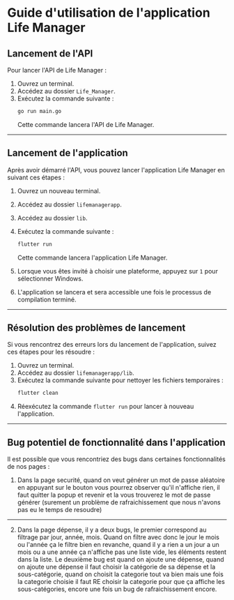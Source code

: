 # Guide d'utilisation de l'application Life Manager


## Lancement de l'API

Pour lancer l'API de Life Manager :

1. Ouvrez un terminal.
2. Accédez au dossier `Life_Manager`.
3. Exécutez la commande suivante :
    ```bash
    go run main.go
    ```
   Cette commande lancera l'API de Life Manager.

---

## Lancement de l'application

Après avoir démarré l'API, vous pouvez lancer l'application Life Manager en suivant ces étapes :

1. Ouvrez un nouveau terminal.
2. Accédez au dossier `lifemanagerapp`.
3. Accédez au dossier `lib`.
4. Exécutez la commande suivante :
    ```bash
    flutter run
    ```
   Cette commande lancera l'application Life Manager.

5. Lorsque vous êtes invité à choisir une plateforme, appuyez sur `1` pour sélectionner Windows.

6. L'application se lancera et sera accessible une fois le processus de compilation terminé.

---

## Résolution des problèmes de lancement

Si vous rencontrez des erreurs lors du lancement de l'application, suivez ces étapes pour les résoudre :

1. Ouvrez un terminal.
2. Accédez au dossier `lifemanagerapp/lib`.
3. Exécutez la commande suivante pour nettoyer les fichiers temporaires :
    ```bash
    flutter clean
    ```
4. Réexécutez la commande `flutter run` pour lancer à nouveau l'application.

---

## Bug potentiel de fonctionnalité dans l'application

Il est possible que vous rencontriez des bugs dans certaines fonctionnalités de nos pages :

1. Dans la page securité, quand on veut générer un mot de passe aléatoire en appuyant sur le bouton vous pourrez observer qu'il n'affiche rien, il faut quitter la popup et revenir et la vous trouverez le mot de passe générer (surement un problème de rafraichissement que nous n'avons pas eu le temps de resoudre)

---

2. Dans la page dépense, il y a deux bugs, le premier correspond au filtrage par jour, année, mois. Quand on filtre avec donc le jour le mois ou l'année ça le filtre bien en revanche, quand il y a rien a un jour a un mois ou a une année ça n'affiche pas une liste vide, les éléments restent dans la liste.  Le deuxième bug est quand on ajoute une dépense, quand on ajoute une dépense il faut choisir la catégorie de sa dépense et la sous-catégorie, quand on choisit la categorie tout va bien mais une fois la categorie choisie il faut RE choisir la categorie pour que ça affiche les sous-catégories, encore une fois un bug de rafraichissement encore.



